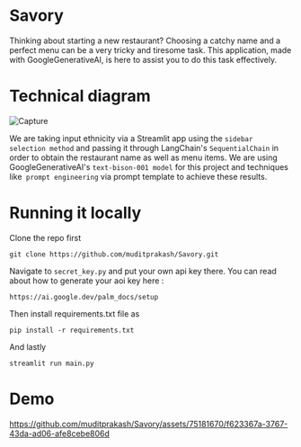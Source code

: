 # Savory

Thinking about starting a new restaurant? Choosing a catchy name and a perfect menu can be a very tricky and tiresome task. This application, made with GoogleGenerativeAI, is here to assist you to do this task effectively.

# Technical diagram 
![Capture](https://github.com/muditprakash/Restaurant-name-generator-/assets/75181670/ca4bf3f5-1fac-4e0b-a691-6b47263f1b96)

We are taking input ethnicity via a Streamlit app using the ```sidebar selection method``` and passing it through LangChain's ```SequentialChain``` in order to obtain the restaurant name as well as menu items.
We are using GoogleGenerativeAI's ```text-bison-001 model``` for this project and techniques like``` prompt engineering``` via prompt template to achieve these results.

# Running it locally

Clone the repo first 
```
git clone https://github.com/muditprakash/Savory.git
```
Navigate to `secret_key.py` and put your own api key there. You can read about how to generate your aoi key here :

```
https://ai.google.dev/palm_docs/setup
```
Then install requirements.txt file as 
```
pip install -r requirements.txt
```
And lastly 
```
streamlit run main.py
```
# Demo

https://github.com/muditprakash/Savory/assets/75181670/f623367a-3767-43da-ad06-afe8cebe806d


